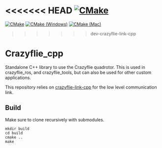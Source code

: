 <<<<<<< HEAD
[![CMake](https://github.com/whoenig/crazyflie_cpp/actions/workflows/cmake.yml/badge.svg?branch=master)](https://github.com/whoenig/crazyflie_cpp/actions/workflows/cmake.yml)
=======
[![CMake](https://github.com/whoenig/crazyflie_cpp/actions/workflows/cmake.yml/badge.svg?branch=dev-crazyflie-link-cpp)](https://github.com/whoenig/crazyflie_cpp/actions/workflows/cmake.yml) [![CMake (Windows)](https://github.com/whoenig/crazyflie_cpp/actions/workflows/cmake_win.yml/badge.svg)](https://github.com/whoenig/crazyflie_cpp/actions/workflows/cmake_win.yml) [![CMake (Mac)](https://github.com/whoenig/crazyflie_cpp/actions/workflows/cmake_mac.yml/badge.svg)](https://github.com/whoenig/crazyflie_cpp/actions/workflows/cmake_mac.yml)
>>>>>>> dev-crazyflie-link-cpp

# Crazyflie_cpp

Standalone C++ library to use the Crazyflie quadrotor.
This is used in crazyflie_ros, and crazyflie_tools, but can also be used for other custom applications.

This repository relies on [crazyflie-link-cpp](https://github.com/bitcraze/crazyflie-link-cpp) for the low level communication link.

## Build

Make sure to clone recursively with submodules.

```
mkdir build
cd build
cmake ..
make
```
